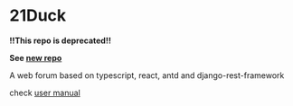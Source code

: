 # 21Duck

**!!This repo is deprecated!!**

**See [new repo](https://github.com/21Duck/21Duck)**

A web forum based on typescript, react, antd and django-rest-framework

check [user manual](doc/manual.md)
